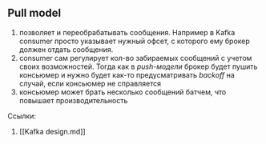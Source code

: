 
## Pull model

1. позволяет и переобрабатывать сообщения. Например в Kafka consumer просто указывает нужный офсет, с которого ему брокер должен отдать сообщения.
1. consumer сам регулирует кол-во забираемых сообщений с учетом своих возможностей. Тогда как в *push-модели* брокер будет пушить консьюмер и нужно будет как-то предусматривать *backoff* на случай, если консьюмер не справляется
1. консьюмер может брать несколько сообщений батчем, что повышает производительность

Ссылки:
1. [[Kafka design.md]]